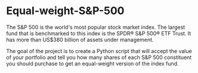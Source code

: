 # Equal-weight-S&P-500

The S&P 500 is the world's most popular stock market index. The largest fund that is benchmarked to this index is the SPDR® S&P 500® ETF Trust. It has more than US$380 billion of assets under management.

The goal of the project is to create a Python script that will accept the value of your portfolio and tell you how many shares of each S&P 500 constituent you should purchase to get an equal-weight version of the index fund.
